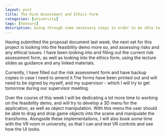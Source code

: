 ```yaml
---
layout: post
title: The Risk Assessment and Ethics Form
categories: [university]
tags: [honours]
description: Going through some necessary steps in order to be able to formally execute the project.
---
```


Having submitted the proposal document last week, the next set for this project is looking into the feasibility demo more so, and assessing risks and any ethical issues. I have been looking into and filling out the current risk assessment form, as well as looking into the ethics form, using the lecture slides as guidance and any linked materials.

Currently, I have filled out the risk assessment form and have backup copies in case I need to amend it.The forms have been printed out and will need to be signed by myself, and my supervisor - which I will try to get tomorrow during our supervisor meeting.

Over the course of this week I will be dedicating a lot more time to working on the feasibility demo, and will try to develop a 3D menu for the application, as well as object manipulation. With this menu the user should be able to drag and drop game objects into the scene and manipulate the transforms. Alongside these implementations, I will also book some time with the VR room in university, so that I can and test VR controls and see how the UI looks.